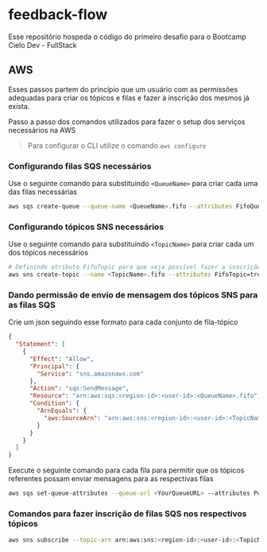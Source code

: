 # feedback-flow

Esse repositório hospeda o código do primeiro desafio para o Bootcamp Cielo Dev - FullStack

## AWS

Esses passos partem do princípio que um usuário com as permissões adequadas para criar os tópicos e filas e fazer a inscrição dos mesmos já exista.

Passo a passo dos comandos utilizados para fazer o setup dos serviços necessários na AWS

> Para configurar o CLI utilize o comando `aws configure`

### Configurando filas SQS necessários

Use o seguinte comando para substituindo `<QueueName>` para criar cada uma das filas necessárias

```bash
aws sqs create-queue --queue-name <QueueName>.fifo --attributes FifoQueue=true,ContentBasedDeduplication=true
```

### Configurando tópicos SNS necessários

Use o seguinte comando para substituindo `<TopicName>` para criar cada um dos tópicos necessários

```bash
# Definindo atributo FifoTopic para que seja possível fazer a inscrição com as filas SQS
aws sns create-topic --name <TopicName>.fifo --attributes FifoTopic=true,ContentBasedDeduplication=true
```

### Dando permissão de envio de mensagem dos tópicos SNS para as filas SQS

Crie um json seguindo esse formato para cada conjunto de fila-tópico

```json
{
  "Statement": [
    {
      "Effect": "Allow",
      "Principal": {
        "Service": "sns.amazonaws.com"
      },
      "Action": "sqs:SendMessage",
      "Resource": "arn:aws:sqs:<region-id>:<user-id>:<QueueName>.fifo",
      "Condition": {
        "ArnEquals": {
          "aws:SourceArn": "arn:aws:sns:<region-id>:<user-id>:<TopicName>.fifo"
        }
      }
    }
  ]
}
```

Execute o seguinte comando para cada fila para permitir que os tópicos referentes possam enviar mensagens para as respectivas filas

```bash
aws sqs set-queue-attributes --queue-url <YourQueueURL> --attributes Policy='<PolicyDocument>'
```

### Comandos para fazer inscrição de filas SQS nos respectivos tópicos

```bash
aws sns subscribe --topic-arn arn:aws:sns:<region-id>:<user-id>:<TopicName>.fifo --protocol sqs --notification-endpoint arn:aws:sqs:<region-id>:<user-id>:<QueueName>.fifo
```
